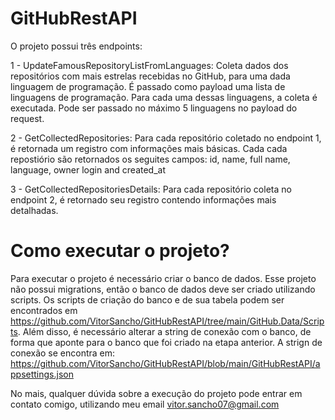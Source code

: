 # GitHubRestAPI

O projeto possui três endpoints:

1 - UpdateFamousRepositoryListFromLanguages:
  Coleta dados dos repositórios com mais estrelas recebidas no GitHub, para uma dada linguagem de programação. 
  É passado como payload uma lista de linguagens de programação. Para cada uma dessas linguagens, a coleta é executada.
  Pode ser passado no máximo 5 linguagens no payload do request.
  
2 - GetCollectedRepositories:
  Para cada repositório coletado no endpoint 1, é retornada um registro com informações mais básicas.
  Cada cada repostiório são retornados os seguites campos: id, name, full name, language, owner login and created_at
  
3 - GetCollectedRepositoriesDetails:
  Para cada repositório coleta no endpoint 2, é retornado seu registro contendo informações mais detalhadas.
  
# Como executar o projeto?

Para executar o projeto é necessário criar o banco de dados. Esse projeto não possui migrations, então o banco de dados deve ser criado utilizando scripts. Os scripts de criação do banco e de sua tabela podem ser encontrados em https://github.com/VitorSancho/GitHubRestAPI/tree/main/GitHub.Data/Scripts.
Além disso, é necessário alterar a string de conexão com o banco, de forma que aponte para o banco que foi criado na etapa anterior. A strign de conexão se encontra em: https://github.com/VitorSancho/GitHubRestAPI/blob/main/GitHubRestAPI/appsettings.json

No mais, qualquer dúvida sobre a execução do projeto pode entrar em contato comigo, utilizando meu email vitor.sancho07@gmail.com
